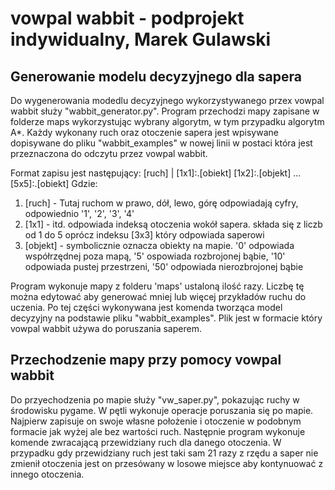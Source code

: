 # vowpal wabbit - podprojekt indywidualny, Marek Gulawski

## Generowanie modelu decyzyjnego dla sapera

<p>Do wygenerowania modedlu decyzyjnego wykorzystywanego przex vowpal wabbit służy "wabbit_generator.py".
Program przechodzi mapy zapisane w folderze maps wykorzystując wybrany algorytm, w tym przypadku algorytm A*.
Każdy wykonany ruch oraz otoczenie sapera jest wpisywane dopisywane do pliku "wabbit_examples" w nowej linii w postaci która jest przeznaczona do odczytu przez vowpal wabbit.</p>

<p>Format zapisu jest następujący:
[ruch] | [1x1]:.[obiekt] [1x2]:.[objekt] ... [5x5]:.[obiekt]
Gdzie:
<ol>
<li>[ruch] - Tutaj ruchom w prawo, dół, lewo, górę odpowiadają cyfry, odpowiednio '1', '2', '3', '4'</li>
<li>[1x1] - itd. odpowiada indeksą otoczenia wokół sapera. składa się z liczb od 1 do 5 oprócz indeksu [3x3] który odpowiada saperowi</li>
<li>[objekt] - symbolicznie oznacza obiekty na mapie. '0' odpowiada współrzędnej poza mapą, '5' ospowiada rozbrojonej bąbie, '10' odpowiada pustej przestrzeni, '50' odpowiada nierozbrojonej bąbie</li>
</ol>
</p>

<p>Program wykonuje mapy z folderu 'maps' ustaloną ilość razy. Liczbę tę można edytować aby generować mniej lub więcej przykładów ruchu do uczenia. Po tej części wykonywana jest komenda tworząca model decyzyjny na podstawie pliku "wabbit_examples". Plik jest w formacie który vowpal wabbit używa do poruszania saperem.</p>

## Przechodzenie mapy przy pomocy vowpal wabbit
<p>Do przyechodzenia po mapie służy "vw_saper.py", pokazując ruchy w środowisku pygame. W pętli wykonuje operacje poruszania się po mapie. Najpierw zapisuje on swoje własne położenie i otoczenie w podobnym formacie jak wyżej ale bez wartości ruch. Następnie program wykonuje komende zwracającą przewidziany ruch dla danego otoczenia. W przypadku gdy przewidziany ruch jest taki sam 21 razy z rzędu a saper nie zmienił otoczenia jest on przesówany w losowe miejsce aby kontynuować z innego otoczenia.</p>